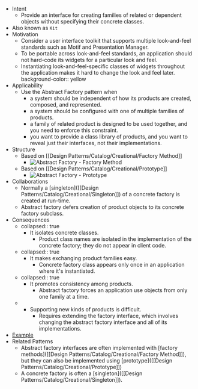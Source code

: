 - Intent
    - Provide an interface for creating families of related or dependent objects without specifying their concrete classes.
- Also known as `Kit`
- Motivation
    - Consider a user interface toolkit that supports multiple look-and-feel standards such as Motif and Presentation Manager.
    - To be portable across look-and-feel standards, an application should not hard-code its widgets for a particular look and feel.
    - Instantiating look-and-feel-specific classes of widgets throughout the application makes it hard to change the look and feel later.
      background-color:: yellow
- Applicability
    - Use the Abstract Factory pattern when
        - a system should be independent of how its products are created, composed, and represented.
        - a system should be configured with one of multiple families of products.
        - a family of related product is designed to be used together, and you need to enforce this constraint.
        - you want to provide a class library of products, and you want to reveal just their interfaces, not their implementations.
- Structure
    - Based on [[Design Patterns/Catalog/Creational/Factory Method]]
        - ![Abstract Factory - Factory Method](http://www.plantuml.com/plantuml/proxy?cache=no&src=https://raw.githubusercontent.com/guangxu-li/design-patterns-in-java/main/src/designpatterns/creational/abstractfactory/uml/abstract_factory_factory_method.puml)
    - Based on [[Design Patterns/Catalog/Creational/Prototype]]
        - ![Abstract Factory - Prototype](http://www.plantuml.com/plantuml/proxy?cache=no&src=https://raw.githubusercontent.com/guangxu-li/design-patterns-in-java/main/src/designpatterns/creational/abstractfactory/uml/abstract_factory_prototype.puml)
- Collaborations
    - Normally a [singleton]([[Design Patterns/Catalog/Creational/Singleton]]) of a concrete factory is created at run-time.
    - Abstract factory defers creation of product objects to its concrete factory subclass.
- Consequences
    - collapsed:: true
      + It isolates concrete classes.
        - Product class names are isolated in the implementation of the concrete factory; they do not appear in client code.
    - collapsed:: true
      + It makes exchanging product families easy.
        - Concrete factory class appears only once in an application where it's instantiated.
    - collapsed:: true
      + It promotes consistency among products.
        - Abstract factory forces an application use objects from only one family at a time.
    - - Supporting new kinds of products is difficult.
        - Requires extending the factory interface, which involves changing the abstract factory interface and all of its implementations.
- [Example](https://github.com/guangxu-li/design-patterns-in-java/tree/main/src/designpatterns/creational/abstractfactory)
- Related Patterns
    - Abstract factory interfaces are often implemented with [factory methods]([[Design Patterns/Catalog/Creational/Factory Method]]), but they can also be implemented using [prototype]([[Design Patterns/Catalog/Creational/Prototype]])
    - A concrete factory is often a [singleton]([[Design Patterns/Catalog/Creational/Singleton]]).